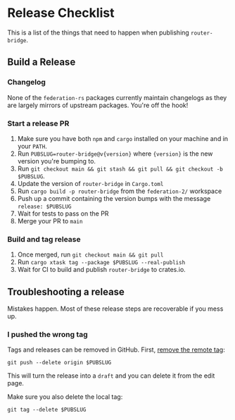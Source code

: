 # Release Checklist

This is a list of the things that need to happen when publishing `router-bridge`.

## Build a Release

### Changelog

None of the `federation-rs` packages currently maintain changelogs as they are largely mirrors of upstream packages. You're off the hook!

### Start a release PR

1. Make sure you have both `npm` and `cargo` installed on your machine and in your `PATH`.
1. Run `PUBSLUG=router-bridge@v{version}` where `{version}` is the new version you're bumping to.
1. Run `git checkout main && git stash && git pull && git checkout -b $PUBSLUG`.
1. Update the version of `router-bridge` in `Cargo.toml`
1. Run `cargo build -p router-bridge` from the `federation-2/` workspace
1. Push up a commit containing the version bumps with the message `release: $PUBSLUG`
1. Wait for tests to pass on the PR
1. Merge your PR to `main`

### Build and tag release

1. Once merged, run `git checkout main && git pull`
1. Run `cargo xtask tag --package $PUBSLUG --real-publish`
1. Wait for CI to build and publish `router-bridge` to crates.io.

## Troubleshooting a release

Mistakes happen. Most of these release steps are recoverable if you mess up.

### I pushed the wrong tag

Tags and releases can be removed in GitHub. First, [remove the remote tag](https://stackoverflow.com/questions/5480258/how-to-delete-a-remote-tag):

```console
git push --delete origin $PUBSLUG
```

This will turn the release into a `draft` and you can delete it from the edit page.

Make sure you also delete the local tag:

```console
git tag --delete $PUBSLUG
```
